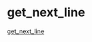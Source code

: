 # get_next_line

[get_next_line](https://www.notion.so/jiychoi/Get_Next_Line-c8733952d25f430a8dcb34d4f9c9058a)
